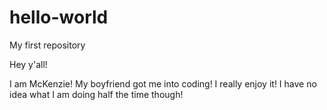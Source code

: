 # hello-world
My first repository


Hey y'all!

I am McKenzie! My boyfriend got me into coding! I really enjoy it! I have no idea what I am doing half the time though! 
